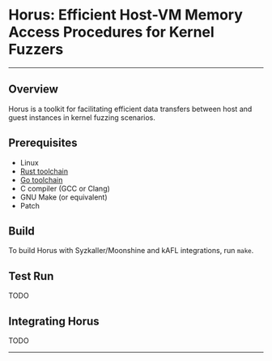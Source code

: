 # Horus: Efficient Host-VM Memory Access Procedures for Kernel Fuzzers
---------------------------
## Overview
Horus is a toolkit for facilitating efficient data transfers between host and guest instances in kernel fuzzing scenarios.

## Prerequisites

- Linux
- [Rust toolchain](https://rustup.rs/)
- [Go toolchain](https://go.dev/dl/)
- C compiler (GCC or Clang)
- GNU Make (or equivalent)
- Patch

## Build

To build Horus with Syzkaller/Moonshine and kAFL integrations, run `make`.

## Test Run

TODO

## Integrating Horus

TODO

---------------------------




